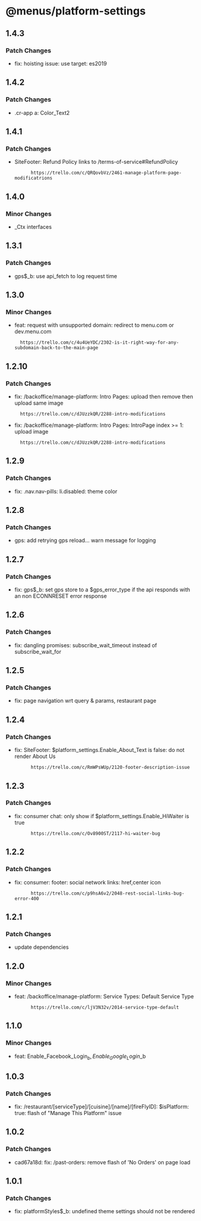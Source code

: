 # @menus/platform-settings

## 1.4.3

### Patch Changes

- fix: hoisting issue: use target: es2019

## 1.4.2

### Patch Changes

- .cr-app a: Color_Text2

## 1.4.1

### Patch Changes

- SiteFooter: Refund Policy links to /terms-of-service#RefundPolicy

      	    https://trello.com/c/QRQovbVz/2461-manage-platform-page-modificatrions

## 1.4.0

### Minor Changes

- \_Ctx interfaces

## 1.3.1

### Patch Changes

- gps\$\_b: use api_fetch to log request time

## 1.3.0

### Minor Changes

- feat: request with unsupported domain: redirect to menu.com or dev.menu.com

      	https://trello.com/c/4u4UeYDC/2302-is-it-right-way-for-any-subdomain-back-to-the-main-page

## 1.2.10

### Patch Changes

- fix: /backoffice/manage-platform: Intro Pages: upload then remove then upload same image

      	https://trello.com/c/dJUzzkQR/2288-intro-modifications

- fix: /backoffice/manage-platform: Intro Pages: IntroPage index >= 1: upload image

      	https://trello.com/c/dJUzzkQR/2288-intro-modifications

## 1.2.9

### Patch Changes

- fix: .nav.nav-pills: li.disabled: theme color

## 1.2.8

### Patch Changes

- gps: add retrying gps reload... warn message for logging

## 1.2.7

### Patch Changes

- fix: gps$_b: set gps store to a \$gps_error_type if the api responds with an non ECONNRESET error response

## 1.2.6

### Patch Changes

- fix: dangling promises: subscribe_wait_timeout instead of subscribe_wait_for

## 1.2.5

### Patch Changes

- fix: page navigation wrt query & params, restaurant page

## 1.2.4

### Patch Changes

- fix: SiteFooter: \$platform_settings.Enable_About_Text is false: do not render About Us

      	    https://trello.com/c/RmWPsWUp/2120-footer-description-issue

## 1.2.3

### Patch Changes

- fix: consumer chat: only show if \$platform_settings.Enable_HiWaiter is true

      	    https://trello.com/c/Ov8900ST/2117-hi-waiter-bug

## 1.2.2

### Patch Changes

- fix: consumer: footer: social network links: href,center icon

      	    https://trello.com/c/p9hsA6v2/2048-rest-social-links-bug-error-400

## 1.2.1

### Patch Changes

- update dependencies

## 1.2.0

### Minor Changes

- feat: /backoffice/manage-platform: Service Types: Default Service Type

      	    https://trello.com/c/ljV3N32v/2014-service-type-default

## 1.1.0

### Minor Changes

- feat: Enable_Facebook_Login$_b,Enable_Google_Login$\_b

## 1.0.3

### Patch Changes

- fix: /restaurant/[serviceType]/[cuisine]/[name]/[fireFlyID]: \$isPlatform: true: flash of "Manage This Platform" issue

## 1.0.2

### Patch Changes

- cad67a18d: fix: /past-orders: remove flash of 'No Orders' on page load

## 1.0.1

### Patch Changes

- fix: platformStyles\$\_b: undefined theme settings should not be rendered
